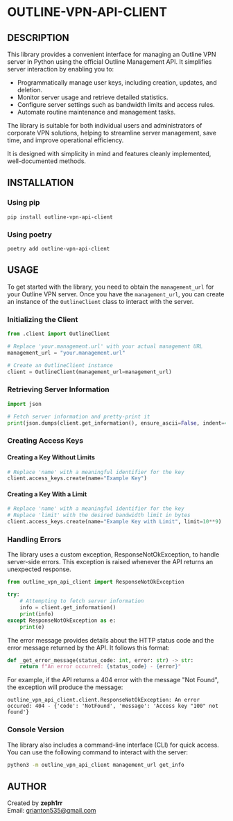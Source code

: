 # OUTLINE-VPN-API-CLIENT



## DESCRIPTION

This library provides a convenient interface for managing an Outline VPN server in Python using the official Outline Management API. It simplifies server interaction by enabling you to:

- Programmatically manage user keys, including creation, updates, and deletion.
- Monitor server usage and retrieve detailed statistics.
- Configure server settings such as bandwidth limits and access rules.
- Automate routine maintenance and management tasks.

The library is suitable for both individual users and administrators of corporate VPN solutions, helping to streamline server management, save time, and improve operational efficiency.

It is designed with simplicity in mind and features cleanly implemented, well-documented methods.

## INSTALLATION

### Using pip

```
pip install outline-vpn-api-client
```

### Using poetry

```
poetry add outline-vpn-api-client
```

## USAGE


To get started with the library, you need to obtain the `management_url` for your Outline VPN server. Once you have the `management_url`, you can create an instance of the `OutlineClient` class to interact with the server.

### Initializing the Client

```python
from .client import OutlineClient

# Replace 'your.management.url' with your actual management URL
management_url = "your.management.url"

# Create an OutlineClient instance
client = OutlineClient(management_url=management_url)
```

### Retrieving Server Information

```python
import json

# Fetch server information and pretty-print it
print(json.dumps(client.get_information(), ensure_ascii=False, indent=4))
```

### Creating Access Keys

#### Creating a Key Without Limits

```python
# Replace 'name' with a meaningful identifier for the key
client.access_keys.create(name="Example Key")
```

#### Creating a Key With a Limit

```python
# Replace 'name' with a meaningful identifier for the key
# Replace 'limit' with the desired bandwidth limit in bytes
client.access_keys.create(name="Example Key with Limit", limit=10**9)  # Example: 1 GB limit
```

### Handling Errors

The library uses a custom exception, ResponseNotOkException, to handle server-side errors. This exception is raised whenever the API returns an unexpected response.

```python
from outline_vpn_api_client import ResponseNotOkException

try:
    # Attempting to fetch server information
    info = client.get_information()
    print(info)
except ResponseNotOkException as e:
    print(e)
```

The error message provides details about the HTTP status code and the error message returned by the API. It follows this format:

```python
def _get_error_message(status_code: int, error: str) -> str:
    return f"An error occurred: {status_code} - {error}"
```

For example, if the API returns a 404 error with the message "Not Found", the exception will produce the message:

```
outline_vpn_api_client.client.ResponseNotOkException: An error occured: 404 - {'code': 'NotFound', 'message': 'Access key "100" not found'}    
```

### Console Version

The library also includes a command-line interface (CLI) for quick access. You can use the following command to interact with the server:

```bash
python3 -m outline_vpn_api_client management_url get_info
```

## AUTHOR

Created by **zeph1rr**  
Email: [grianton535@gmail.com](mailto:grianton535@gmail.com)
